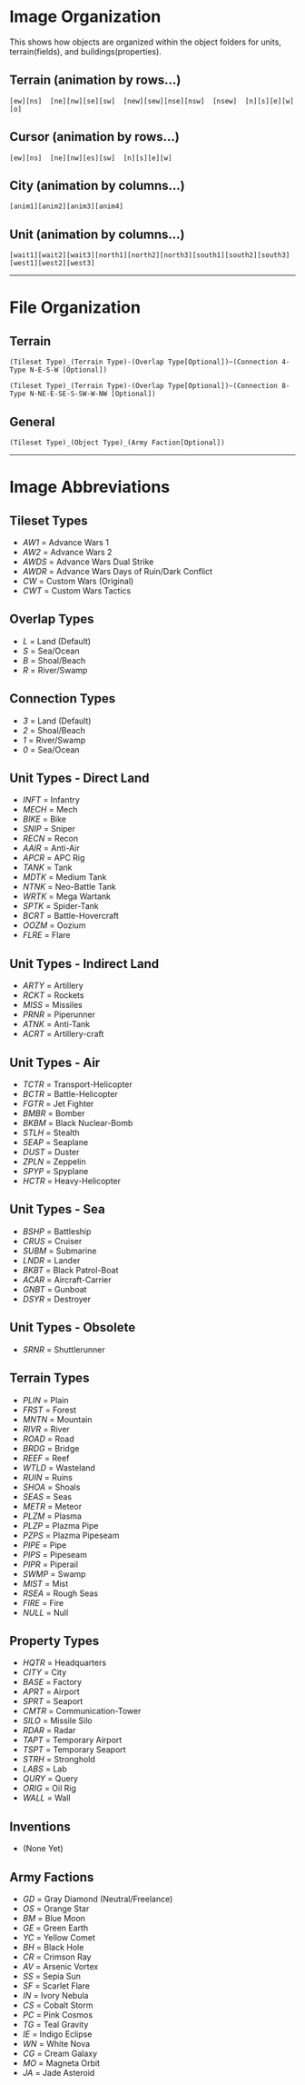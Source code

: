 # Image Organization

This shows how objects are organized within the object folders for units, terrain(fields), and buildings(properties).

## Terrain (animation by rows...)
   
`[ew][ns]  [ne][nw][se][sw]  [new][sew][nse][nsw]  [nsew]  [n][s][e][w][o]`

## Cursor (animation by rows...)

`[ew][ns]  [ne][nw][es][sw]  [n][s][e][w]`

## City  (animation by columns...)

`[anim1][anim2][anim3][anim4]`

## Unit (animation by columns...)

`[wait1][wait2][wait3][north1][north2][north3][south1][south2][south3][west1][west2][west3]`

***

# File Organization

## Terrain

`(Tileset Type)_(Terrain Type)-(Overlap Type[Optional])~(Connection 4-Type N-E-S-W [Optional])`

`(Tileset Type)_(Terrain Type)-(Overlap Type[Optional])~(Connection 8-Type N-NE-E-SE-S-SW-W-NW [Optional])`

## General

`(Tileset Type)_(Object Type)_(Army Faction[Optional])`

***

# Image Abbreviations

## Tileset Types

* *AW1* = Advance Wars 1
* *AW2* = Advance Wars 2
* *AWDS* = Advance Wars Dual Strike
* *AWDR* = Advance Wars Days of Ruin/Dark Conflict
* *CW* = Custom Wars (Original)
* *CWT* = Custom Wars Tactics

## Overlap Types

* *L* = Land (Default)
* *S* = Sea/Ocean
* *B* = Shoal/Beach
* *R* = River/Swamp

## Connection Types

* *3* = Land (Default)
* *2* = Shoal/Beach
* *1* = River/Swamp
* *0* = Sea/Ocean

## Unit Types - Direct Land

* *INFT* = Infantry
* *MECH* = Mech
* *BIKE* = Bike
* *SNIP* = Sniper
* *RECN* = Recon
* *AAIR* = Anti-Air
* *APCR* = APC Rig
* *TANK* = Tank
* *MDTK* = Medium Tank
* *NTNK* = Neo-Battle Tank
* *WRTK* = Mega Wartank
* *SPTK* = Spider-Tank
* *BCRT* = Battle-Hovercraft
* *OOZM* = Oozium
* *FLRE* = Flare

## Unit Types - Indirect Land

* *ARTY* = Artillery
* *RCKT* = Rockets
* *MISS* = Missiles
* *PRNR* = Piperunner
* *ATNK* = Anti-Tank
* *ACRT* = Artillery-craft

## Unit Types - Air

* *TCTR* = Transport-Helicopter
* *BCTR* = Battle-Helicopter
* *FGTR* = Jet Fighter 
* *BMBR* = Bomber
* *BKBM* = Black Nuclear-Bomb
* *STLH* = Stealth
* *SEAP* = Seaplane
* *DUST* = Duster
* *ZPLN* = Zeppelin
* *SPYP* = Spyplane
* *HCTR* = Heavy-Helicopter

## Unit Types - Sea

* *BSHP* = Battleship
* *CRUS* = Cruiser
* *SUBM* = Submarine
* *LNDR* = Lander
* *BKBT* = Black Patrol-Boat
* *ACAR* = Aircraft-Carrier
* *GNBT* = Gunboat
* *DSYR* = Destroyer

## Unit Types - Obsolete

* *SRNR* = Shuttlerunner

## Terrain Types

* *PLIN* = Plain
* *FRST* = Forest
* *MNTN* = Mountain
* *RIVR* = River
* *ROAD* = Road
* *BRDG* = Bridge
* *REEF* = Reef
* *WTLD* = Wasteland
* *RUIN* = Ruins
* *SHOA* = Shoals
* *SEAS* = Seas
* *METR* = Meteor
* *PLZM* = Plasma
* *PLZP* = Plazma Pipe
* *PZPS* = Plazma Pipeseam
* *PIPE* = Pipe
* *PIPS* = Pipeseam
* *PIPR* = Piperail
* *SWMP* = Swamp
* *MIST* = Mist
* *RSEA* = Rough Seas
* *FIRE* = Fire
* *NULL* = Null

## Property Types

* *HQTR* = Headquarters
* *CITY* = City
* *BASE* = Factory
* *APRT* = Airport
* *SPRT* = Seaport
* *CMTR* = Communication-Tower
* *SILO* = Missile Silo
* *RDAR* = Radar
* *TAPT* = Temporary Airport
* *TSPT* = Temporary Seaport
* *STRH* = Stronghold
* *LABS* = Lab
* *QURY* = Query
* *ORIG* = Oil Rig
* *WALL* = Wall

## Inventions

* (None Yet)

## Army Factions

* *GD* = Gray Diamond (Neutral/Freelance)
* *OS* = Orange Star
* *BM* = Blue Moon
* *GE* = Green Earth
* *YC* = Yellow Comet
* *BH* = Black Hole
* *CR* = Crimson Ray
* *AV* = Arsenic Vortex
* *SS* = Sepia Sun
* *SF* = Scarlet Flare
* *IN* = Ivory Nebula
* *CS* = Cobalt Storm
* *PC* = Pink Cosmos
* *TG* = Teal Gravity
* *IE* = Indigo Eclipse
* *WN* = White Nova
* *CG* = Cream Galaxy
* *MO* = Magneta Orbit
* *JA* = Jade Asteroid
